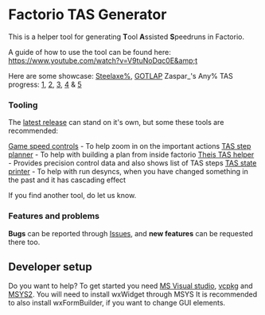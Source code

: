 # Factorio TAS Generator
This is a helper tool for generating **T**ool **A**ssisted **S**peedruns in Factorio. 

A guide of how to use the tool can be found here: https://www.youtube.com/watch?v=V9tuNoDqc0E&amp;t

Here are some showcase: [Steelaxe%](https://www.youtube.com/watch?v=wbD-xbTWzFk&ab_channel=EZRaiderz), [GOTLAP](https://www.youtube.com/watch?v=geEoRQ2JEbM&ab_channel=EZRaiderz)
Zaspar_'s Any% TAS progress: [1](https://www.youtube.com/watch?v=yIIQHy6MMck&ab_channel=Zaspar), [2](https://www.youtube.com/watch?v=i-lPljFIXmE&ab_channel=Zaspar), [3](https://www.youtube.com/watch?v=jg96Op15woc&ab_channel=Zaspar), [4](https://www.youtube.com/watch?v=Mnb9tfBU8BA&ab_channel=Zaspar) & [5](https://www.youtube.com/watch?v=KQOd06hr0UI&ab_channel=Zaspar)

### Tooling
The [latest release](https://github.com/MortenTobiasNielsen/Factorio-TAS-Generator/releases) can stand on it's own, but some these tools are recommended:

[Game speed controls](https://mods.factorio.com/mod/game-speed) - To help zoom in on the important actions
[TAS step planner](https://mods.factorio.com/mod/TAS_step_planner) - To help with building a plan from inside factorio
[Theis TAS helper](https://mods.factorio.com/mod/Theis_tas_helper) - Provides precision control data and also shows list of TAS steps
[TAS state printer](https://mods.factorio.com/mod/TAS_state_printer) - To help with run desyncs, when you have changed something in the past and it has cascading effect

If you find another tool, do let us know.

### Features and problems
**Bugs** can be reported through [Issues](https://github.com/MortenTobiasNielsen/Factorio-TAS-Generator/issues), and **new features** can be requested there too.

## Developer setup
Do you want to help?
To get started you need [MS Visual studio](https://visualstudio.microsoft.com/downloads/), [vcpkg](https://vcpkg.io/en/getting-started.html) and [MSYS2](https://www.msys2.org/).
You will need to install wxWidget through MSYS
It is recommended to also install wxFormBuilder, if you want to change GUI elements.
